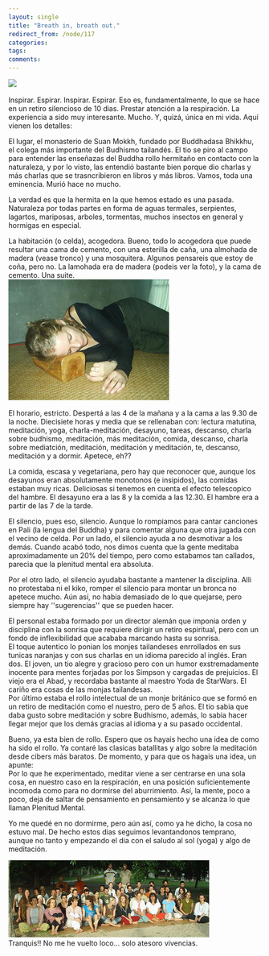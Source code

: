 ```yaml
---
layout: single
title: "Breath in, breath out."
redirect_from: /node/117
categories:
tags: 
comments: 
---
```

[![](/images/posts/2005-09-14-breath-in-breath-out/Meditation%20Hall.jpg)](http://photos1.blogger.com/blogger/4149/854/1600/Meditation%20Hall.jpg)  

Inspirar. Espirar. Inspirar. Espirar. Eso es, fundamentalmente, lo que se hace en un retiro silencioso de 10 dias. Prestar atención a la respiración. La experiencia a sido muy interesante. Mucho. Y, quizá, única en mi vida. Aquí vienen los detalles:  

El lugar, el monasterio de Suan Mokkh, fundado por Buddhadasa Bhikkhu, el colega más importante del Budhismo tailandés. El tio se piro al campo para entender las enseñazas del Buddha rollo hermitaño en contacto con la naturaleza, y por lo visto, las entendió bastante bien porque dio charlas y más charlas que se trasncribieron en libros y más libros. Vamos, toda una eminencia. Murió hace no mucho.  

La verdad es que la hermita en la que hemos estado es una pasada. Naturaleza por todas partes en forma de aguas termales, serpientes, lagartos, mariposas, arboles, tormentas, muchos insectos en general y hormigas en especial.  

La habitación (o celda), acogedora. Bueno, todo lo acogedora que puede resultar una cama de cemento, con una esterilla de caña, una almohada de madera (vease tronco) y una mosquitera. Algunos pensareis que estoy de coña, pero no. La lamohada era de madera (podeis ver la foto), y la cama de cemento. Una suite.  
[![](/images/posts/2005-09-14-breath-in-breath-out/Almohada.jpg)](http://photos1.blogger.com/blogger/4149/854/1600/Almohada2.jpg)  

El horario, estricto. Despertá a las 4 de la mañana y a la cama a las 9.30 de la noche. Diecisiete horas y media que se rellenaban con: lectura matutina, meditación, yoga, charla-meditación, desayuno, tareas, descanso, charla sobre budhismo, meditación, más meditación, comida, descanso, charla sobre mediatción, meditación, meditación y meditación, te, descanso, meditación y a dormir. Apetece, eh??  

La comida, escasa y vegetariana, pero hay que reconocer que, aunque los desayunos eran absolutamente monotonos (e insipidos), las comidas estaban muy ricas. Deliciosas si tenemos en cuenta el efecto telescopico del hambre. El desayuno era a las 8 y la comida a las 12.30\. El hambre era a partir de las 7 de la tarde.  

El silencio, pues eso, silencio. Aunque lo rompiamos para cantar canciones en Pali (la lengua del Buddha) y para comentar alguna que otra jugada con el vecino de celda. Por un lado, el silencio ayuda a no desmotivar a los demás. Cuando acabó todo, nos dimos cuenta que la gente meditaba aproximadamente un 20% del tiempo, pero como estabamos tan callados, parecia que la plenitud mental era absoluta.  

Por el otro lado, el silencio ayudaba bastante a mantener la disciplina. Alli no protestaba ni el kiko, romper el silencio para montar un bronca no apetece mucho. Aún así, no habia demasiado de lo que quejarse, pero siempre hay ''sugerencias'' que se pueden hacer.  

El personal estaba formado por un director alemán que imponia orden y disciplina con la sonrisa que requiere dirigir un retiro espiritual, pero con un fondo de inflexibilidad que acababa marcando hasta su sonrisa.  
El toque autentico lo ponian los monjes tailandeses enrrollados en sus tunicas naranjas y con sus charlas en un idioma parecido al inglés. Eran dos. El joven, un tio alegre y gracioso pero con un humor exstremadamente inocente para mentes forjadas por los Simpson y cargadas de prejuicios. El viejo era el Abad, y recordaba bastante al maestro Yoda de StarWars. El cariño era cosas de las monjas tailandesas.  
Por último estaba el rollo intelectual de un monje británico que se formó en un retiro de meditación como el nuestro, pero de 5 años. El tio sabia que daba gusto sobre meditación y sobre Budhismo, además, lo sabia hacer llegar mejor que los demás gracias al idioma y a su pasado occidental.  

Bueno, ya esta bien de rollo. Espero que os hayais hecho una idea de como ha sido el rollo. Ya contaré las clasicas batallitas y algo sobre la meditación desde cibers más baratos. De momento, y para que os hagais una idea, un apunte:  
Por lo que he experimentado, meditar viene a ser centrarse en una sola cosa, en nuestro caso en la respiración, en una posición suficientemente incomoda como para no dormirse del aburrimiento. Así, la mente, poco a poco, deja de saltar de pensamiento en pensamiento y se alcanza lo que llaman Plenitud Mental.  

Yo me quedé en no dormirme, pero aún así, como ya he dicho, la cosa no estuvo mal. De hecho estos dias seguimos levantandonos temprano, aunque no tanto y empezando el dia con el saludo al sol (yoga) y algo de meditación.  

[![](/images/posts/2005-09-14-breath-in-breath-out/Meditadores.jpg)](http://photos1.blogger.com/blogger/4149/854/1600/Meditadores.jpg)  
Tranquis!! No me he vuelto loco... solo atesoro vivencias.
